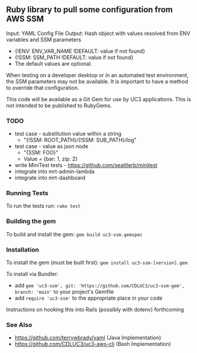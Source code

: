 ## Ruby library to pull some configuration from AWS SSM

Input: YAML Config File
Output: Hash object with values resolved from ENV variables and SSM parameters
- {!ENV: ENV_VAR_NAME !DEFAULT: value if not found}
- {!SSM: SSM_PATH !DEFAULT: value if not found}
- The default values are optional.

When testing on a developer desktop or in an automated test environment, the SSM parameters may not be available. It is important to have a method to override that configuration.

This code will be available as a Git Gem for use by UC3 applications.  This is not intended to be published to RubyGems.

### TODO
- test case - substitution value within a string
  - "{!SSM: ROOT_PATH}/{!SSM: SUB_PATH}/log"
- test case - value as json node
  - "{SSM: FOO}"
  - Value = {bar: 1, zip: 2}
- write MiniTest tests - https://github.com/seattlerb/minitest
- integrate into mrt-admin-lambda
- integrate into mrt-dashboard

### Running Tests
To run the tests run: `rake test`

### Building the gem
To build and install the gem: `gem build uc3-ssm.gemspec`

### Installation
To install the gem (must be built first): `gem install uc3-ssm-[version].gem`

To install via Bundler:
- add `gem 'uc3-ssm', git: 'https://github.com/CDLUC3/uc3-ssm-gem', branch: 'main'` to your project's Gemfile
- add `require 'uc3-ssm'` to the appropriate place in your code

Instructions on hooking this into Rails (possibly with dotenv) forthcoming

### See Also
- https://github.com/terrywbrady/yaml (Java Implementation)
- https://github.com/CDLUC3/uc3-aws-cli (Bash Implementation)

